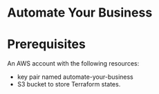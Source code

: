 # Automate Your Business

# Prerequisites

An AWS account with the following resources:

* key pair named automate-your-business
* S3 bucket to store Terraform states.
